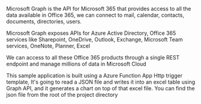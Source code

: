 Microsoft Graph is the API for Microsoft 365 that provides access to all the data available in Office 365, we can connect to mail, calendar, contacts, documents, directories, users. 

Microsoft Graph exposes APIs for Azure Active Directory, Office 365 services like Sharepoint, OneDrive, Outlook, Exchange, Microsoft Team services, OneNote, Planner, Excel 

We can access to all these Office 365 products through a single REST endpoint and manage millions of data in Microsoft Cloud

This sample application is built using a Azure Function App Http trigger template, It's going to read a JSON file and writes it into an excel table using Graph API, and it generates a chart on top of that excel file. You can find the json file from the root of the project directory


